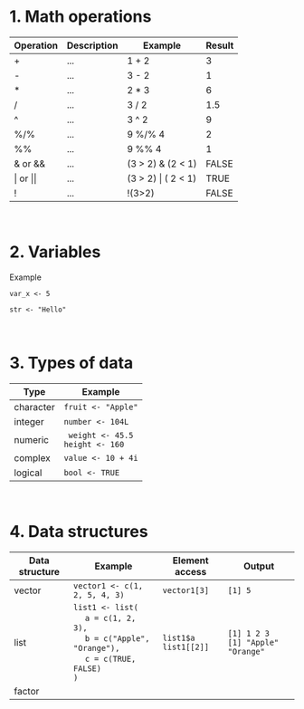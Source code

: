 # **1. Math operations**

| Operation | Description | Example | Result |
| --------- | ----------- | ------- | ------ |
| + | ... | 1 + 2 | 3 |
| - | ... | 3 - 2 | 1 |
| * | ... | 2 * 3 | 6 |
| / | ... | 3 / 2 | 1.5 |
| ^ | ... | 3 ^ 2 | 9 |
| %/% | ... | 9 %/% 4 | 2 |
| %% | ... | 9 %% 4 | 1 |
| & or && | ... | (3 > 2) & (2 < 1) | FALSE
| \| or \|\| | ... | (3 > 2) \| ( 2 < 1) | TRUE |
| ! | ... | !(3>2) | FALSE |

<br>

# **2. Variables**
Example

```
var_x <- 5
```

```
str <- "Hello"
```

<br>

# **3. Types of data**

| Type | Example |
| ---- | ------- |
| character | ```fruit <- "Apple"``` |
| integer | ``` number <- 104L ``` |
| numeric | ``` weight <- 45.5``` <br> ```height <- 160 ``` |
| complex | ``` value <- 10 + 4i ``` |
| logical | ``` bool <- TRUE ``` |

<br>

# **4. Data structures**

| Data structure | Example | Element access | Output |
| -------------- | ------- | -------------- | ------ |
| vector | ```vector1 <- c(1, 2, 5, 4, 3)``` | ```vector1[3]``` | ```[1] 5``` |
| list | ```list1 <- list(```<br>&emsp; ```a = c(1, 2, 3),``` <br>&emsp; ```b = c("Apple", "Orange"),``` <br> &emsp; ```c = c(TRUE, FALSE)```<br> ```)``` | ```list1$a``` <br> ```list1[[2]]``` | ```[1] 1 2 3``` <br> ```[1] "Apple"  "Orange"``` |
| factor | 
